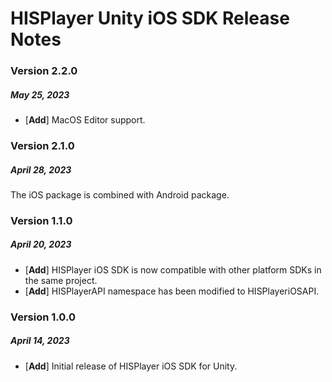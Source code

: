 # HISPlayer Unity iOS SDK Release Notes

### Version 2.2.0
##### May 25, 2023
- [**Add**] MacOS Editor support.
### Version 2.1.0
##### April 28, 2023
The iOS package is combined with Android package.
### Version 1.1.0
##### April 20, 2023
- [**Add**] HISPlayer iOS SDK is now compatible with other platform SDKs in the same project.
- [**Add**] HISPlayerAPI namespace has been modified to HISPlayeriOSAPI.
### Version 1.0.0
##### April 14, 2023
- [**Add**] Initial release of HISPlayer iOS SDK for Unity.
